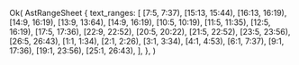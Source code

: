 Ok(
    AstRangeSheet {
        text_ranges: [
            [7:5, 7:37),
            [15:13, 15:44),
            [16:13, 16:19),
            [14:9, 16:19),
            [13:9, 13:64),
            [14:9, 16:19),
            [10:5, 10:19),
            [11:5, 11:35),
            [12:5, 16:19),
            [17:5, 17:36),
            [22:9, 22:52),
            [20:5, 20:22),
            [21:5, 22:52),
            [23:5, 23:56),
            [26:5, 26:43),
            [1:1, 1:34),
            [2:1, 2:26),
            [3:1, 3:34),
            [4:1, 4:53),
            [6:1, 7:37),
            [9:1, 17:36),
            [19:1, 23:56),
            [25:1, 26:43),
        ],
    },
)